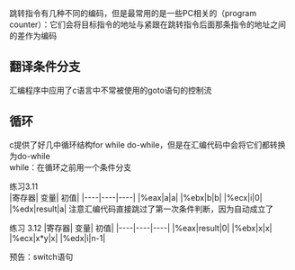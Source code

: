 跳转指令有几种不同的编码，但是最常用的是一些PC相关的（program counter）：它们会将目标指令的地址与紧跟在跳转指令后面那条指令的地址之间的差作为编码 
## 翻译条件分支  
汇编程序中应用了c语言中不常被使用的goto语句的控制流
## 循环  
c提供了好几中循环结构for while do-while，但是在汇编代码中会将它们都转换为do-while  
while：在循环之前用一个条件分支  


练习3.11  
|寄存器| 变量| 初值|
|----|----|----|
|%eax|a|a|
|%ebx|b|b|
|%ecx|i|0|
|%edx|result|a|
注意汇编代码直接跳过了第一次条件判断，因为自动成立了

练习 3.12 
|寄存器| 变量| 初值|
|----|----|----|
|%eax|result|0|
|%ebx|x|x|
|%ecx|x*y|x|
|%edx|i|n-1|

预告：switch语句